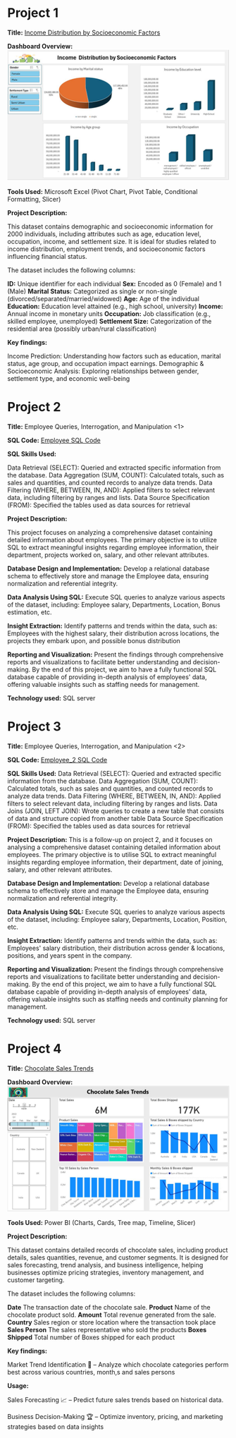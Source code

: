 # Project 1

**Title:** [Income Distribution by Socioeconomic Factors](https://github.com/Bolustic/boluwatife.github.io/blob/main/Socioeconomic%20Factors%20and%20Income%20Dataset.xlsx)


**Dashboard Overview:**
![SocialEcoe](SocialEcoe.JPG)

**Tools Used:** Microsoft Excel (Pivot Chart, Pivot Table, Conditional Formatting, Slicer)


**Project Description:** 

This dataset contains demographic and socioeconomic information for 2000 individuals, including attributes such as age, education level, occupation, income, and settlement size. It is ideal for studies related to income distribution, employment trends, and socioeconomic factors influencing financial status.

The dataset includes the following columns:

**ID:** Unique identifier for each individual
**Sex:** Encoded as 0 (Female) and 1 (Male)
**Marital Status:** Categorized as single or non-single (divorced/separated/married/widowed)
**Age:** Age of the individual
**Education:** Education level attained (e.g., high school, university)
**Income:** Annual income in monetary units
**Occupation:** Job classification (e.g., skilled employee, unemployed)
**Settlement Size:** Categorization of the residential area (possibly urban/rural classification)

**Key findings:** 

Income Prediction: Understanding how factors such as education, marital status, age group, and occupation impact earnings. 
Demographic & Socioeconomic Analysis: Exploring relationships between gender, settlement type, and economic well-being





# Project 2

**Title:** Employee Queries, Interrogation, and Manipulation <1>

**SQL Code:** [Employee SQL Code](https://github.com/Bolustic/boluwatife.github.io/blob/main/Employee.SQL)

**SQL Skills Used:**

Data Retrieval (SELECT): Queried and extracted specific information from the database.
Data Aggregation (SUM, COUNT): Calculated totals, such as sales and quantities, and counted records to analyze data trends.
Data Filtering (WHERE, BETWEEN, IN, AND): Applied filters to select relevant data, including filtering by ranges and lists.
Data Source Specification (FROM): Specified the tables used as data sources for retrieval

**Project Description:**

This project focuses on analyzing a comprehensive dataset containing detailed information about employees. The primary objective is to utilize SQL to extract meaningful insights regarding employee information, their department, projects worked on, salary, and other relevant attributes.

**Database Design and Implementation:**
Develop a relational database schema to effectively store and manage the Employee data, ensuring normalization and referential integrity.

**Data Analysis Using SQL:** 
Execute SQL queries to analyze various aspects of the dataset, including: Employee salary, Departments, Location, Bonus estimation, etc.

**Insight Extraction:**
Identify patterns and trends within the data, such as: Employees with the highest salary, their distribution across locations, the projects they embark upon, and possible bonus distribution

**Reporting and Visualization:**
Present the findings through comprehensive reports and visualizations to facilitate better understanding and decision-making. By the end of this project, we aim to have a fully functional SQL database capable of providing in-depth analysis of employees' data, offering valuable insights such as staffing needs for management. 
 
**Technology used:** SQL server




# Project 3

**Title:** Employee Queries, Interrogation, and Manipulation <2>

**SQL Code:** [Employee_2 SQL Code](https://github.com/Bolustic/boluwatife.github.io/blob/main/Employee_2.SQL)

**SQL Skills Used:**
Data Retrieval (SELECT): Queried and extracted specific information from the database.
Data Aggregation (SUM, COUNT): Calculated totals, such as sales and quantities, and counted records to analyze data trends.
Data Filtering (WHERE, BETWEEN, IN, AND): Applied filters to select relevant data, including filtering by ranges and lists.
Data Joins (JOIN, LEFT JOIN): Wrote queries to create a new table that consists of data and structure copied from another table
Data Source Specification (FROM): Specified the tables used as data sources for retrieval

**Project Description:**
This is a follow-up on project 2, and it focuses on analysing a comprehensive dataset containing detailed information about employees. The primary objective is to utilise SQL to extract meaningful insights regarding employee information, their department, date of joining, salary, and other relevant attributes.

**Database Design and Implementation:** Develop a relational database schema to effectively store and manage the Employee data, ensuring normalization and referential integrity.

**Data Analysis Using SQL:** Execute SQL queries to analyze various aspects of the dataset, including: Employee salary, Departments, Location, Position, etc.

**Insight Extraction:** Identify patterns and trends within the data, such as: Employees' salary distribution, their distribution across gender & locations, positions, and years spent in the company.

**Reporting and Visualization:** Present the findings through comprehensive reports and visualizations to facilitate better understanding and decision-making. By the end of this project, we aim to have a fully functional SQL database capable of providing in-depth analysis of employees' data, offering valuable insights such as staffing needs and continuity planning for management. 
 
**Technology used:** SQL server



# Project 4

**Title:** [Chocolate Sales Trends](https://github.com/Bolustic/boluwatife.github.io/blob/main/Chocolate%20Sales%20Trends-Power%20Bi.pbix)


**Dashboard Overview:**
![ChocSales](ChocSales.JPG)

**Tools Used:** Power BI (Charts, Cards, Tree map, Timeline, Slicer)


**Project Description:** 

This dataset contains detailed records of chocolate sales, including product details, sales quantities, revenue, and customer segments. It is designed for sales forecasting, trend analysis, and business intelligence, helping businesses optimize pricing strategies, inventory management, and customer targeting.

The dataset includes the following columns:

**Date**	The transaction date of the chocolate sale.
**Product**	Name of the chocolate product sold.
**Amount**	Total revenue generated from the sale.
**Country**	Sales region or store location where the transaction took place
**Sales Person**	The sales representative who sold the products
**Boxes Shipped**	Total number of Boxes shipped for each product

**Key findings:** 

Market Trend Identification 🏪 – Analyze which chocolate categories perform best across various countries, month,s and sales persons

**Usage:** 

Sales Forecasting 📈 – Predict future sales trends based on historical data.

Business Decision-Making 🏆 – Optimize inventory, pricing, and marketing strategies based on data insights
